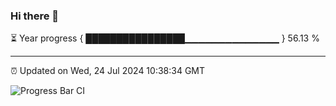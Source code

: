 ### Hi there 👋

⏳ Year progress { ████████████████▁▁▁▁▁▁▁▁▁▁▁▁▁▁ } 56.13 %

---

⏰ Updated on Wed, 24 Jul 2024 10:38:34 GMT

![Progress Bar CI](https://github.com/IshwaranRudhara/GIT-ACTION/workflows/Progress%20Bar%20CI/badge.svg)
